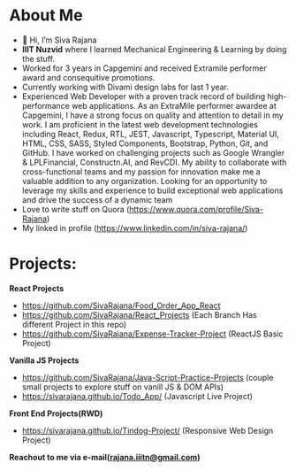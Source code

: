 # About Me
- 👋 Hi, I’m Siva Rajana
- **IIIT Nuzvid** where I learned Mechanical Engineering & Learning by doing the stuff.
- Worked for 3 years in Capgemini and received Extramile performer award and consequitive promotions.
- Currently working with Divami design labs for last 1 year.
- Experienced Web Developer with a proven track record of building high-performance web applications. As an ExtraMile performer awardee at Capgemini, I have a strong focus on quality and attention to detail in my work. I am proficient in the latest web development technologies including React, Redux, RTL, JEST, Javascript, Typescript, Material UI, HTML, CSS, SASS, Styled Components, Bootstrap, Python, Git, and GitHub. I have worked on challenging projects such as Google Wrangler & LPLFinancial, Constructn.AI, and RevCDI. My ability to collaborate with cross-functional teams and my passion for innovation make me a valuable addition to any organization. Looking for an opportunity to leverage my skills and experience to build exceptional web applications and drive the success of a dynamic team
- Love to write stuff on Quora (https://www.quora.com/profile/Siva-Rajana)
- My linked in profile (https://www.linkedin.com/in/siva-rajana/)
# **Projects**: 

  **React Projects**
-  https://github.com/SivaRajana/Food_Order_App_React
-  https://github.com/SivaRajana/React_Projects (Each Branch Has different Project in this repo)
-  https://github.com/SivaRajana/Expense-Tracker-Project (ReactJS Basic Project)

  **Vanilla JS Projects**
-  https://github.com/SivaRajana/Java-Script-Practice-Projects (couple small projects to explore stuff on vanill JS & DOM APIs)
-  https://sivarajana.github.io/Todo_App/ (Javascript Live Project)


  **Front End Projects(RWD)**
-  https://sivarajana.github.io/Tindog-Project/ (Responsive Web Design Project)

**Reachout to me via e-mail(rajana.iiitn@gmail.com)**
